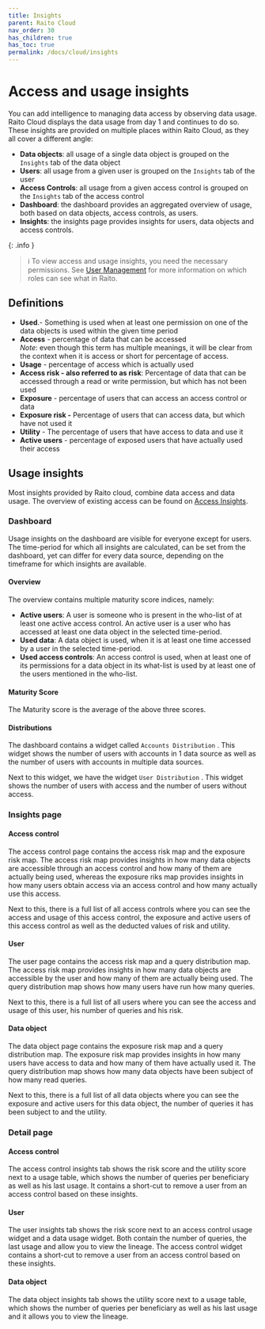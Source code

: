 ```yaml
---
title: Insights
parent: Raito Cloud
nav_order: 30
has_children: true
has_toc: true
permalink: /docs/cloud/insights
---
```


# Access and usage insights

You can add intelligence to managing data access by observing data usage. Raito Cloud displays the data usage from day 1 and continues to do so. These insights are provided on multiple places within Raito Cloud, as they all cover a different angle:

- **Data objects**: all usage of a single data object is grouped on the `Insights` tab of the data object
- **Users**: all usage from a given user is grouped on the `Insights` tab of the user
- **Access Controls**: all usage from a given access control is grouped on the `Insights` tab of the access control
- **Dashboard**: the dashboard provides an aggregated overview of usage, both based on data objects, access controls, as users.
- **Insights**: the insights page provides insights for users, data objects and access controls.

{: .info }
> ℹ️ To view access and usage insights, you need the necessary permissions. See [User Management](/docs/cloud/admin/user_management) for more information on which roles can see what in Raito.


## Definitions

- **Used**.- Something is used when at least one permission on one of the data objects is used within the given time period
- **Access** - percentage of data that can be accessed  
*Note*: even though this term has multiple meanings, it will be clear from the context when it is access or short for percentage of access.
- **Usage** - percentage of access which is actually used
- **Access risk - also referred to as risk**: Percentage of data that can be accessed through a read or write permission, but which has not been used
- **Exposure** - percentage of users that can access an access control or data
- **Exposure risk -** Percentage of users that can access data, but which have not used it
- **Utility** - The percentage of users that have access to data and use it
- **Active users** - percentage of exposed users that have actually used their access

## Usage insights

Most insights provided by Raito cloud, combine data access and data usage. The overview of existing access can be found on [Access Insights](/docs/cloud/insights/access).

### Dashboard

Usage insights on the dashboard are visible for everyone except for users. The time-period for which all insights are calculated, can be set from the dashboard, yet can differ for every data source, depending on the timeframe for which insights are available.

#### Overview

The overview contains multiple maturity score indices, namely:

- **Active users**: A user is someone who is present in the who-list of at least one active access control. An active user is a user who has accessed at least one data object in the selected time-period.
- **Used data**: A data object is used, when it is at least one time accessed by a user in the selected time-period.
- **Used access controls**: An access control is used, when at least one of its permissions for a data object in its what-list is used by at least one of the users mentioned in the who-list.

#### Maturity Score

The Maturity score is the average of the above three scores.

#### Distributions

The dashboard contains a widget called `Accounts Distribution` . This widget shows the number of users with accounts in 1 data source as well as the number of users with accounts in multiple data sources.

Next to this widget, we have the widget `User Distribution` . This widget shows the number of users with access and the number of users without access.

### Insights page

#### Access control

The access control page contains the access risk map and the exposure risk map. The access risk map provides insights in how many data objects are accessible through an access control and how many of them are actually being used, whereas the exposure riks map provides insights in how many users obtain access via an access control and how many actually use this access.

Next to this, there is a full list of all access controls where you can see the access and usage of this access control, the exposure and active users of this access control as well as the deducted values of risk and utility.

#### User

The user page contains the access risk map and a query distribution map. The access risk map provides insights in how many data objects are accessible by the user and how many of them are actually being used. The query distribution map shows how many users have run how many queries.

Next to this, there is a full list of all users where you can see the access and usage of this user, his number of queries and his risk.

#### Data object

The data object page contains the exposure risk map and a query distribution map. The exposure risk map provides insights in how many users have access to data and how many of them have actually used it. The query distribution map shows how many data objects have been subject of how many read queries.

Next to this, there is a full list of all data objects where you can see the exposure and active users for this data object, the number of queries it has been subject to and the utility.

### Detail page

#### Access control

The access control insights tab shows the risk score and the utility score next to a usage table, which shows the number of queries per beneficiary as well as his last usage. It contains a short-cut to remove a user from an access control based on these insights.

#### User

The user insights tab shows the risk score next to an access control usage widget and a data usage widget. Both contain the number of queries, the last usage and allow you to view the lineage. The access control widget contains a short-cut to remove a user from an access control based on these insights.

#### Data object

The data object insights tab shows the utility score next to a usage table, which shows the number of queries per beneficiary as well as his last usage and it allows you to view the lineage.
